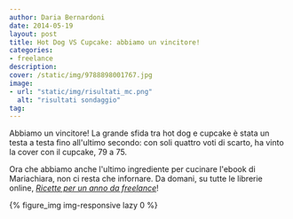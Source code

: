 ```yaml
---
author: Daria Bernardoni
date: 2014-05-19
layout: post
title: Hot Dog VS Cupcake: abbiamo un vincitore!
categories:
- freelance
description:
cover: /static/img/9788898001767.jpg
image: 
- url: "static/img/risultati_mc.png"
  alt: "risultati sondaggio"
tag:
---
```

Abbiamo un vincitore! La grande sfida tra hot dog e cupcake è stata un testa a testa fino all'ultimo secondo: con soli quattro voti di scarto, ha vinto la cover con il cupcake, 79 a 75. 

Ora che abbiamo anche l'ultimo ingrediente per cucinare l'ebook di Mariachiara, non ci resta che infornare. Da domani, su tutte le librerie online, <em>[Ricette per un anno da freelance](http://40k.it/books/collection/unofficial/20140519_ricette_anno_freelance.html)</em>!

{% figure_img img-responsive lazy 0 %}


